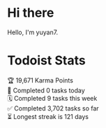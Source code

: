 # Hi there

Hello, I'm yuyan7.

# Todoist Stats

<!-- TODO-IST:START -->
🏆  19,671 Karma Points           
🌸  Completed 0 tasks today           
🗓  Completed 9 tasks this week           
✅  Completed 3,702 tasks so far           
⏳  Longest streak is 121 days
<!-- TODO-IST:END -->
